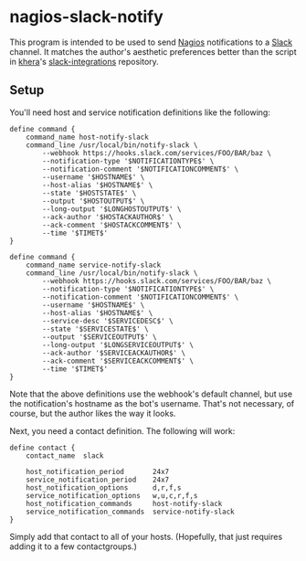 # nagios-slack-notify

This program is intended to be used to send [Nagios][] notifications to a
[Slack][] channel.  It matches the author's aesthetic preferences better
than the script in [khera][]'s [slack-integrations][] repository.

  [Nagios]: https://www.nagios.org/
  [Slack]: https://slack.com/
  [khera]: https://github.com/khera
  [slack-integrations]: https://github.com/khera/slack-integrations

## Setup

You'll need host and service notification definitions like the following:

    define command {
        command_name host-notify-slack
        command_line /usr/local/bin/notify-slack \
            --webhook https://hooks.slack.com/services/FOO/BAR/baz \
            --notification-type '$NOTIFICATIONTYPE$' \
            --notification-comment '$NOTIFICATIONCOMMENT$' \
            --username '$HOSTNAME$' \
            --host-alias '$HOSTNAME$' \
            --state '$HOSTSTATE$' \
            --output '$HOSTOUTPUT$' \
            --long-output '$LONGHOSTOUTPUT$' \
            --ack-author '$HOSTACKAUTHOR$' \
            --ack-comment '$HOSTACKCOMMENT$' \
            --time '$TIMET$'
    }
    
    define command {
        command_name service-notify-slack
        command_line /usr/local/bin/notify-slack \
            --webhook https://hooks.slack.com/services/FOO/BAR/baz \
            --notification-type '$NOTIFICATIONTYPE$' \
            --notification-comment '$NOTIFICATIONCOMMENT$' \
            --username '$HOSTNAME$' \
            --host-alias '$HOSTNAME$' \
            --service-desc '$SERVICEDESC$' \
            --state '$SERVICESTATE$' \
            --output '$SERVICEOUTPUT$' \
            --long-output '$LONGSERVICEOUTPUT$' \
            --ack-author '$SERVICEACKAUTHOR$' \
            --ack-comment '$SERVICEACKCOMMENT$' \
            --time '$TIMET$'
    }

Note that the above definitions use the webhook's default channel, but use
the notification's hostname as the bot's username.  That's not necessary,
of course, but the author likes the way it looks.

Next, you need a contact definition.  The following will work:

    define contact {
        contact_name  slack
    
        host_notification_period       24x7
        service_notification_period    24x7
        host_notification_options      d,r,f,s
        service_notification_options   w,u,c,r,f,s
        host_notification_commands     host-notify-slack
        service_notification_commands  service-notify-slack
    }

Simply add that contact to all of your hosts.  (Hopefully, that just
requires adding it to a few contactgroups.)
